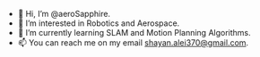 - 👋 Hi, I’m @aeroSapphire.
- 👀 I’m interested in Robotics and Aerospace.
- 🌱 I’m currently learning SLAM and Motion Planning Algorithms.
- 📫 You can reach me on my email shayan.alei370@gmail.com.

<!---
aeroSapphire/aeroSapphire is a ✨ special ✨ repository because its `README.md` (this file) appears on your GitHub profile.
You can click the Preview link to take a look at your changes.
--->
